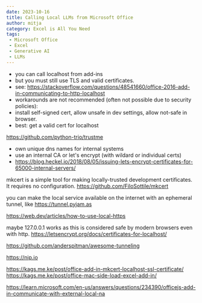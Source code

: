 ```yaml
---
date: 2023-10-16
title: Calling Local LLMs from Microsoft Office
author: mitja
category: Excel is All You Need
tags:
 - Microsoft Office
 - Excel
 - Generative AI
 - LLMs
---
```


- you can call localhost from add-ins
- but you must still use TLS and valid certificates.
- see: https://stackoverflow.com/questions/48541660/office-2016-add-in-communicating-to-http-localhost
- workarounds are not recommended (often not possible due to security policies):
- install self-signed cert, allow unsafe in dev settings, allow not-safe in browser.
- best: get a valid cert for localhost

https://github.com/python-trio/trustme

- own unique dns names for internal systems
- use an internal CA or let's encrypt (with wildard or individual certs)
- https://blog.heckel.io/2018/08/05/issuing-lets-encrypt-certificates-for-65000-internal-servers/

mkcert is a simple tool for making locally-trusted development certificates. It requires no configuration.
https://github.com/FiloSottile/mkcert

you can make the local service available on the internet with an ephemeral tunnel, like https://tunnel.pyjam.as

https://web.dev/articles/how-to-use-local-https

maybe 127.0.0.1 works as this is considered safe by modern browsers even with http.
https://letsencrypt.org/docs/certificates-for-localhost/

https://github.com/anderspitman/awesome-tunneling

https://nip.io

https://kags.me.ke/post/office-add-in-mkcert-localhost-ssl-certificate/
https://kags.me.ke/post/office-mac-side-load-excel-add-in/


https://learn.microsoft.com/en-us/answers/questions/234390/officejs-add-in-communicate-with-external-local-na